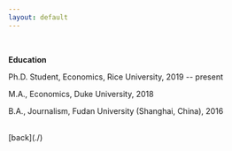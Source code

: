 ```yaml
---
layout: default
---
```


<br>

**Education**

Ph.D. Student, Economics, Rice University, 2019 -- present

M.A., Economics, Duke University, 2018

B.A., Journalism, Fudan University (Shanghai, China), 2016

<br>
[back](./)
